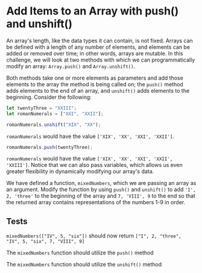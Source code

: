 # Add Items to an Array with push() and unshift()

An array's length, like the data types it can contain, is not fixed. Arrays can be defined with a length of any number of elements, and elements can be added or removed over time; in other words, arrays are mutable. In this challenge, we will look at two methods with which we can programmatically modify an array: `Array.push()` and `Array.unshift()`.

Both methods take one or more elements as parameters and add those elements to the array the method is being called on; the `push()` method adds elements to the end of an array, and `unshift()` adds elements to the beginning. Consider the following:

```javascript
let twentyThree = "XXIII";
let romanNumerals = ["XXI", "XXII"];

romanNumerals.unshift("XIX", "XX");
```

`romanNumerals` would have the value `['XIX', 'XX', 'XXI', 'XXII']`.

```javascript
romanNumerals.push(twentyThree);
```

`romanNumerals` would have the value `['XIX', 'XX', 'XXI', 'XXII', 'XXIII']`. Notice that we can also pass variables, which allows us even greater flexibility in dynamically modifying our array's data.

We have defined a function, `mixedNumbers`, which we are passing an array as an argument. Modify the function by using `push()` and `unshift()` to add `'I', 2, 'three'` to the beginning of the array and `7, 'VIII', 9` to the end so that the returned array contains representations of the numbers 1-9 in order.

## Tests

`mixedNumbers(["IV", 5, "six"])` should now return `["I", 2, "three", "IV", 5, "six", 7, "VIII", 9]`

The `mixedNumbers` function should utilize the `push()` method

The `mixedNumbers` function should utilize the `unshift()` method
